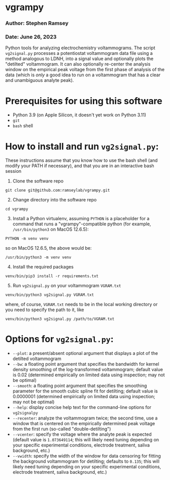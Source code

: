 # vgrampy

### Author: Stephen Ramsey
### Date: June 26, 2023

Python tools for analyzing electrochemistry voltammograms. The script
`vg2signal.py` processes a potentiostat voltammogram data file using a method
analogous to LDNH, into a signal value and optionally plots the "detilted"
voltammogram. It can also optionally re-center the analysis window on the
empirical peak voltage from the first phase of analysis of the data (which is
_only_ a good idea to run on a voltammogram that has a clear and unambiguous
analyte peak).

# Prerequisites for using this software

- Python 3.9 (on Apple Silicon, it doesn't yet work on Python 3.11)
- `git`
- `bash` shell

# How to install and run `vg2signal.py`:

These instructions assume that you know how to use the bash shell (and modify
your PATH if necessary), and that you are in an interactive bash session

1. Clone the software repo

```
git clone git@github.com:ramseylab/vgrampy.git
```

2. Change directory into the software repo

```
cd vgrampy
```

3. Install a Python virtualenv, assuming `PYTHON` is a placeholder for a command
that runs a "vgrampy"-compatible python (for example, `/usr/bin/python3` on MacOS
12.6.5):

```
PYTHON -m venv venv
```

so on MacOS 12.6.5, the above would be:

```
/usr/bin/python3 -m venv venv
```

4. Install the required packages

```
venv/bin/pip3 install -r requirements.txt
```

5. Run `vg2signal.py` on your voltammogram `VGRAM.txt`


```
venv/bin/python3 vg2signal.py VGRAM.txt
```

where, of course, `VGRAM.txt` needs to be in the local
working directory or you need to specify the path to it, like

```
venv/bin/python3 vg2signal.py /path/to/VGRAM.txt
```

# Options for `vg2signal.py`:

- `--plot`: a present/absent optional argument that displays a plot of the
  detilted voltammogram
- `--bw`: a floating point argument that specifies the bandwidth for kernel
  density smoothing of the log-transformed voltammogram; default value is 0.02
  (determined empirically on limited data using inspection; may not be optimal)
- `--smooth`: a floating point argument that specifies the smoothing parameter
for the smooth cubic spline fit for detilting; default value is 0.0000001
(determined empirically on limited data using inspection; may not be optimal)
- `--help`: display concise help text for the command-line options for `vg2signalpy`
- `--recenter`: analyze the voltammogram twice; the second time, use a window
that is centered on the empirically determined peak voltage from the first run
(so-called "double-detilting")
- `--vcenter`: specify the voltage where the analyte peak is expected (default
value is `1.073649114`; this will likely need tuning depending on your specific
experimental conditions, electrode treatment, saliva background, etc.)
- `--vwidth`: specify the width of the window for data censoring for fitting the
background voltammogram for detilting; defaults to `0.135`; this will likely
need tuning depending on your specific experimental conditions, electrode
treatment, saliva background, etc.)

